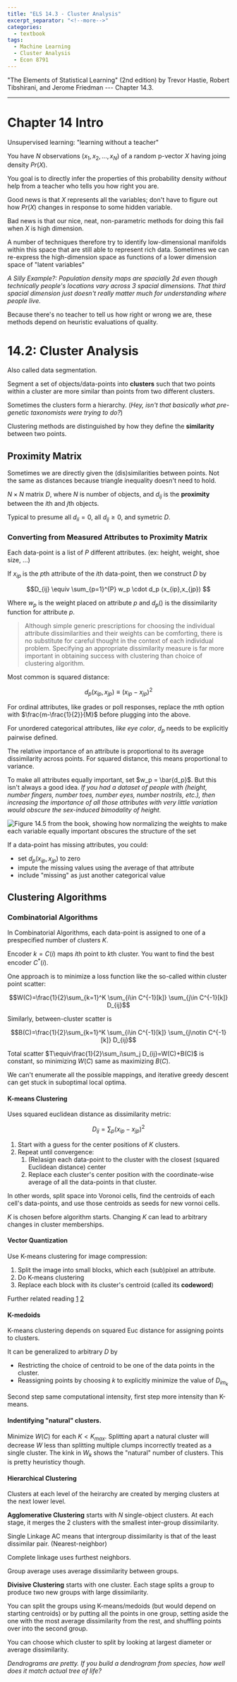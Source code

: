 ```yaml
---
title: "ELS 14.3 - Cluster Analysis"
excerpt_separator: "<!--more-->"
categories:
  - textbook
tags:
  - Machine Learning
  - Cluster Analysis
  - Econ 8791
---
```


"The Elements of Statistical Learning" (2nd edition) by Trevor Hastie, Robert Tibshirani, and Jerome Friedman --- Chapter 14.3.

---

# Chapter 14 Intro

Unsupervised learning: "learning without a teacher"

You have $N$ observations $(x_1, x_2, ..., x_N)$ of a random p-vector $X$ having joing density $Pr(X)$.

You goal is to directly infer the properties of this probability density *without* help from a teacher who tells you how right you are.

Good news is that $X$ represents all the variables; don't have to figure out how $Pr(X)$ changes in response to some hidden variable.

Bad news is that our nice, neat, non-parametric methods for doing this fail when $X$ is high dimension.

A number of techniques therefore try to identify low-dimensional manifolds within this space that are still able to represent rich data. Sometimes we can re-express the high-dimension space as functions of a lower dimension space of "latent variables"

*A Silly Example?: Population density maps are spacially 2d even though technically people's locations vary across 3 spacial dimensions. That third spacial dimension just doesn't really matter much for understanding where people live.*

Because there's no teacher to tell us how right or wrong we are, these methods depend on heuristic evaluations of quality.

# 14.2: Cluster Analysis

Also called data segmentation.

Segment a set of objects/data-points into **clusters** such that two points within a cluster are more similar than points from two different clusters.

Sometimes the clusters form a hierarchy. (*Hey, isn't that basically what pre-genetic taxonomists were trying to do?*)

Clustering methods are distinguished by how they define the **similarity** between two points.



## Proximity Matrix

Sometimes we are directly given the (dis)similarities between points. Not the same as distances because triangle inequality doesn't need to hold.

$N\times N$ matrix $D$, where $N$ is number of objects, and $d_{ij}$ is the **proximity** between the $i$th and $j$th objects.

Typical to presume 
all $d_{ii} = 0$, 
all $d_{ij} \geq 0$, 
and symetric $D$.

### Converting from Measured Attributes to Proximity Matrix

Each data-point is a list of $P$ different attributes. (ex: height, weight, shoe size, ...)

If $x_{ip}$ is the $p$th attribute of the $i$th data-point, then we construct $D$ by

$$D_{ij} \equiv \sum_{p=1}^{P} w_p \cdot d_p (x_{ip},x_{jp}) $$

Where $w_p$ is the weight placed on attribute $p$ and $d_p()$ is the dissimilarity function for attribute $p$.

> Although simple generic prescriptions for choosing the individual attribute dissimilarities and their weights can be comforting,
there is no substitute for careful thought in the context of each individual problem. Specifying an appropriate dissimilarity measure is far more
important in obtaining success with clustering than choice of clustering
algorithm. 

Most common is  squared distance:

$$d_p (x_{ip},x_{jp}) \equiv (x_{ip} - x_{jp})^2$$


<!--Other options include 

- absolute error  
$$| x_{ik} - x_{jk} |$$
- coorelation  
$$ \frac{\sum_k (x_{ik}-\bar{x_i})(x_{jk}-\bar{x_j})}{\sqrt{\sum_k (x_{ik}-\bar{x_i})^2(x_{jk}-\bar{x_j})^2}} $$-->

For ordinal attributes, like grades or poll responses, replace the $m$th option with $\frac{m-\frac{1}{2}}{M}$ before plugging into the above.

For unordered categorical attributes, *like eye color*, $d_p$ needs to be explicitly pairwise defined.

The relative importance of an attribute is proportional to its average dissimilarity across points. For squared distance, this means proportional to variance.

To make all attributes equally important, set $w_p = \bar{d_p}$. But this isn't always a good idea. *If you had a dataset of people with (height, number fingers, number toes, number eyes, number nostrils, etc.), then increasing the importance of all those attributes with very little variation would obscure the sex-induced bimodality of height.*  

![Figure 14.5 from the book, showing how normalizing the weights to make each variable equally important obscures the structure of the set](../../img/ELS-14.3-normalization.PNG)

If a data-point has missing attributes, you could:

- set $d_p (x_{ip},x_{jp})$ to zero
- impute the missing values using the average of that attribute
- include "missing" as just another categorical value

## Clustering Algorithms

### Combinatorial Algorithms

In Combinatorial Algorithms, 
each data-point is assigned to one of a
prespecified number of clusters $K$.

Encoder $k=C(i)$ maps $i$th point to $k$th cluster. You want to find the best encoder $C^* (i)$.

One approach is to minimize a loss function like the so-called within cluster point scatter:

$$W(C)=\frac{1}{2}\sum_{k=1}^K \sum_{i\in C^{-1}[k]} \sum_{j\in C^{-1}[k]} D_{ij}$$

Similarly, between-cluster scatter is 

$$B(C)=\frac{1}{2}\sum_{k=1}^K \sum_{i\in C^{-1}[k]} \sum_{j\notin C^{-1}[k]} D_{ij}$$

Total scatter $T\equiv\frac{1}{2}\sum_i\sum_j D_{ij}=W(C)+B(C)$ is constant, so minimizing $W(C)$ same as maximizing $B(C)$.  

We can't enumerate all the possible mappings, and iterative greedy descent can get stuck in suboptimal local optima.

#### K-means Clustering

Uses squared euclidean distance as dissimilarity metric:

$$D_{ij} = \sum_p (x_{ip}-x_{jp})^2$$

1. Start with a guess for the center positions of $K$ clusters.
2. Repeat until convergence:
     1. (Re)asign each data-point to the cluster with the closest (squared Euclidean distance) center
     2. Replace each cluster's center position with the coordinate-wise average of all the data-points in that cluster. 

In other words, split space into Voronoi cells, find the centroids of each cell's data-points, and use those centroids as seeds for new vornoi cells.

$K$ is chosen before algorithm starts. Changing $K$ can lead to arbitrary changes in cluster memberships.

#### Vector Quantization

Use K-means clustering for image compression: 

1. Split the image into small blocks, which each (sub)pixel an attribute. 
2. Do K-means clustering
3. Replace each block with its cluster's centroid (called its **codeword**)

Further related reading [1](https://en.wikipedia.org/wiki/Shannon%27s_source_coding_theorem)
[2](https://www.amazon.com/Quantization-Compression-Springer-International-Engineering/dp/0792391810)

#### K-medoids

K-means clustering depends on squared Euc distance for assigning points to clusters. 

It can be generalized to arbitrary $D$ by 

- Restricting the choice of centroid to be one of the data points in the cluster.
- Reassigning points by choosing $k$ to explicitly minimize the value of $D_{im_k}$

Second step same computational intensity, first step more intensity than K-means. 

#### Indentifying "natural" clusters.

Minimize $W(C)$ for each $K < K_{max}$. Splitting apart a natural cluster will decrease $W$ less than splitting multiple clumps incorrectly treated as a single cluster. The kink in $W_k$ shows the "natural" number of clusters. This is pretty heuristicy though.

#### Hierarchical Clustering

Clusters at each level of the heirarchy are created by merging clusters at the next lower level.

**Agglomerative Clustering** starts with $N$ single-object clusters. At each stage, it merges the 2 clusters with the smallest inter-group dissimilarity.

Single Linkage AC means that intergroup dissimilarity is that of the least dissimilar pair. (Nearest-neighbor)

Complete linkage uses furthest neighbors.

Group average uses average dissimilarity between groups.



**Divisive Clustering** starts with one cluster. Each stage splits a group to produce two new groups with large dissimilarity.

You can split the groups using K-means/medoids (but would depend on starting centroids) or by putting all the points in one group, setting aside the one with the most average dissimilarity from the rest, and shuffling points over into the second group.

You can choose which cluster to split by looking at largest diameter or average dissimilarity.

*Dendrograms are pretty. If you build a dendrogram from species, how well does it match actual tree of life?*


